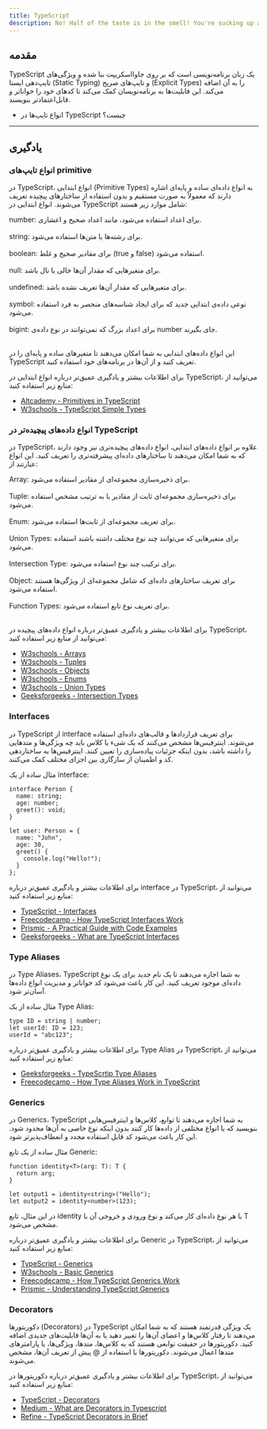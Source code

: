 ```yaml
---
title: TypeScript
description: No! Half of the taste is in the smell! You're sucking up all the taste units!
---
```


## مقدمه

TypeScript یک زبان برنامه‌نویسی است که بر روی جاوااسکریپت بنا شده
و ویژگی‌های تایپ‌دهی ایستا (Static Typing) و تایپ‌های صریح (Explicit Types) را به آن اضافه می‌کند. این قابلیت‌ها به برنامه‌نویسان کمک می‌کند تا کدهای خود را خواناتر و قابل‌اعتمادتر بنویسند.
  
-   انواع تایپ‌ها در TypeScript  چیست؟

---

## یادگیری

### انواع تایپ‌های primitive 

در TypeScript، انواع ابتدایی (Primitive Types) به انواع داده‌ای ساده و پایه‌ای اشاره دارند که معمولاً به صورت مستقیم و بدون استفاده از ساختارهای پیچیده تعریف می‌شوند. انواع ابتدایی در TypeScript شامل موارد زیر هستند:

number: برای اعداد استفاده می‌شود، مانند اعداد صحیح و اعشاری. <br></br>
string: برای رشته‌ها یا متن‌ها استفاده می‌شود. <br></br>
boolean: برای مقادیر صحیح و غلط (true و false) استفاده می‌شود. <br></br>
null: برای متغیرهایی که مقدار آن‌ها خالی یا نال باشد. <br></br>
undefined: برای متغیرهایی که مقدار آن‌ها تعریف نشده باشد. <br></br>
symbol: نوعی داده‌ی ابتدایی جدید که برای ایجاد شناسه‌های منحصر به فرد استفاده می‌شود. <br></br>
bigint: برای اعداد بزرگ که نمی‌توانند در نوع داده‌ی number جای بگیرند. <br></br>

 این انواع داده‌های ابتدایی به شما امکان می‌دهند تا متغیرهای ساده و پایه‌ای را در TypeScript تعریف کنید و از آن‌ها در برنامه‌های خود استفاده کنید.

برای اطلاعات بیشتر و یادگیری عمیق‌تر درباره انواع ابتدایی در TypeScript، می‌توانید از منابع زیر استفاده کنید:

- [Altcademy - Primitives in TypeScript](https://www.altcademy.com/blog/what-are-primitives-in-typescript/)
- [W3schools - TypeScript Simple Types](https://www.w3schools.com/typescript/typescript_simple_types.php)


### انواع داده‌های پیچیده‌تر در TypeScript

در TypeScript، علاوه بر انواع داده‌های ابتدایی، انواع داده‌های پیچیده‌تری نیز وجود دارند که به شما امکان می‌دهند تا ساختارهای داده‌ای پیشرفته‌تری را تعریف کنید. این انواع عبارتند از:

Array: برای ذخیره‌سازی مجموعه‌ای از مقادیر استفاده می‌شود. <br></br>
Tuple: برای ذخیره‌سازی مجموعه‌ای ثابت از مقادیر با به ترتیب مشخص استفاده می‌شود. <br></br>
Enum: برای تعریف مجموعه‌ای از ثابت‌ها استفاده می‌شود. <br></br>
Union Types: برای متغیرهایی که می‌توانند چند نوع مختلف داشته باشند استفاده می‌شود. <br></br>
Intersection Type: برای ترکیب چند نوع استفاده می‌شود. <br></br>
Object: برای تعریف ساختارهای داده‌ای که شامل مجموعه‌ای از ویژگی‌ها هستند استفاده می‌شود. <br></br>
Function Types: برای تعریف نوع تابع استفاده می‌شود. <br></br>

برای اطلاعات بیشتر و یادگیری عمیق‌تر درباره انواع داده‌های پیچیده در TypeScript، می‌توانید از منابع زیر استفاده کنید:

- [W3schools - Arrays](https://www.w3schools.com/typescript/typescript_arrays.php)
- [W3schools - Tuples](https://www.w3schools.com/typescript/typescript_tuples.php)
- [W3schools - Objects](https://www.w3schools.com/typescript/typescript_object_types.php)
- [W3schools - Enums](https://www.w3schools.com/typescript/typescript_enums.php)
- [W3schools - Union Types](https://www.w3schools.com/typescript/typescript_union_types.php)
- [Geeksforgeeks - Intersection Types](https://www.geeksforgeeks.org/what-are-intersection-types-in-typescript/)

### Interfaces

در TypeScript از interface برای تعریف قراردادها و قالب‌های داده‌ای استفاده می‌شوند. اینترفیس‌ها مشخص می‌کنند که یک شیء یا کلاس باید چه ویژگی‌ها و متدهایی را داشته باشد، بدون اینکه جزئیات پیاده‌سازی را تعیین کنند. اینترفیس‌ها به ساختاردهی کد و اطمینان از سازگاری بین اجزای مختلف کمک می‌کنند.

مثال ساده از یک interface:

```shell
interface Person {
  name: string;
  age: number;
  greet(): void;
}

let user: Person = {
  name: "John",
  age: 30,
  greet() {
    console.log("Hello!");
  }
};
```

برای اطلاعات بیشتر و یادگیری عمیق‌تر درباره interface در TypeScript، می‌توانید از منابع زیر استفاده کنید:

- [TypeScript - Interfaces](https://www.typescriptlang.org/docs/handbook/interfaces.html)
- [Freecodecamp - How TypeScript Interfaces Work](https://www.freecodecamp.org/news/how-typescript-interfaces-work/)
- [Prismic - A Practical Guide with Code Examples](https://prismic.io/blog/typescript-interfaces)
- [Geeksforgeeks - What are TypeScript Interfaces](https://www.geeksforgeeks.org/what-is-interfaces-and-explain-it-in-reference-of-typescript/)


### Type Aliases

در Type Aliases،  TypeScript به شما اجازه می‌دهند تا یک نام جدید برای یک نوع داده‌ای موجود تعریف کنید. این کار باعث می‌شود کد خواناتر و مدیریت انواع داده‌ها آسان‌تر شود.

مثال ساده از یک Type Alias:
```shell
type ID = string | number;
let userId: ID = 123;
userId = "abc123";
```

برای اطلاعات بیشتر و یادگیری عمیق‌تر درباره Type Alias در TypeScript، می‌توانید از منابع زیر استفاده کنید:

- [Geeksforgeeks - TypeScrtip Type Aliases](https://www.geeksforgeeks.org/typescript-aliases-type/)
- [Freecodecamp - How Type Aliases Work in TypeScript](https://www.freecodecamp.org/news/how-typescript-type-aliases-work/)

### Generics

در Generics، TypeScript به شما اجازه می‌دهند تا توابع، کلاس‌ها و اینترفیس‌هایی بنویسید که با انواع مختلفی از داده‌ها کار کنند بدون اینکه نوع خاصی به آن‌ها محدود شود. این کار باعث می‌شود کد قابل استفاده مجدد و انعطاف‌پذیرتر شود.

مثال ساده از یک تابع Generic:

```shell
function identity<T>(arg: T): T {
  return arg;
}

let output1 = identity<string>("Hello");
let output2 = identity<number>(123);
```

در این مثال، تابع identity با هر نوع داده‌ای کار می‌کند و نوع ورودی و خروجی آن با T مشخص می‌شود.

برای اطلاعات بیشتر و یادگیری عمیق‌تر درباره Generic در TypeScript، می‌توانید از منابع زیر استفاده کنید:

- [TypeScript - Generics](https://www.typescriptlang.org/docs/handbook/2/generics.html)
- [W3schools - Basic Generics](https://www.w3schools.com/typescript/typescript_basic_generics.php)
- [Freecodecamp - How TypeScript Generics Work](https://www.freecodecamp.org/news/how-typescript-generics-work/)
- [Prismic - Understanding TypeScript Generics](https://prismic.io/blog/typescript-generics)


### Decorators

دکوریتورها (Decorators) در TypeScript یک ویژگی قدرتمند هستند که به شما امکان می‌دهند تا رفتار کلاس‌ها و اعضای آن‌ها را تغییر دهید یا به آن‌ها قابلیت‌های جدیدی اضافه کنید. دکوریتورها در حقیقت توابعی هستند که به کلاس‌ها، متدها، ویژگی‌ها، یا پارامترهای متدها اعمال می‌شوند. دکوریتورها با استفاده از @ پیش از تعریف آن‌ها، مشخص می‌شوند.

برای اطلاعات بیشتر و یادگیری عمیق‌تر درباره دکوریتورها در TypeScript، می‌توانید از منابع زیر استفاده کنید:

- [TypeScript - Decorators](https://www.typescriptlang.org/docs/handbook/decorators.html)
- [Medium - What are Decorators in Typescript](https://medium.com/@InspireTech/what-are-decorators-in-typescript-and-how-to-use-decorators-d82d15c5851f)
- [Refine - TypeScript Decorators in Brief](https://refine.dev/blog/typescript-decorators/)